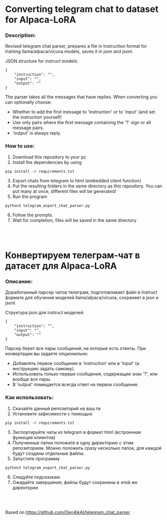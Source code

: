 # Converting telegram chat to dataset for Alpaca-LoRA

### Description:
Revised telegram chat parser, prepares a file in Instruction format for training llama/alpaca/vicuna models,
saves it in json and jsonl.

JSON structure for instruct models:
```
{	
	"instruction": "", 
	"input": "", 
	"output": ""
}
```

The parser takes all the messages that have replies. When converting you can optionally choose:

- Whether to add the first message to 'instruction' or to 'input' (and set the instruction yourself)
- Use only pairs where the first message containing the '?' sign or all message pairs.
- 'output' is always reply.


### How to use:
1. Download this repository to your pc
2. Install the dependencies by using
```
pip install -r requirements.txt
```
3. Export chats from telegram to html (embedded client function)
4. Put the resulting folders in the same directory as this repository. You can put many at once, different files will be generated/
5. Run the program
```
python3 telegram_export_chat_parser.py
```
6. Follow the prompts.
7. Wait for completion, files will be saved in the same directory

<br /><br />
# Конвертируем телеграм-чат в датасет для Alpaca-LoRA

### Описание:
Доработанный парсер чатов телеграм, подготовливает файл в Instruct формате для обучения моделей llama/alpaca/vicuna,
сохраняет в json и jsonl.

Структура json для instruct моделей:
```
{	
	"instruction": "", 
	"input": "", 
	"output": ""
}
```

Парсер берет все пары сообщений, на которые есть ответы. При конвертации вы задаете опционально:

- Добавлять первое сообщение в 'instruction' или в 'input' (а инструкцию задать самому).
- Использовать только первые сообщения, содержащие знак '?', или вообще все пары.
- В 'output' помещается всегда ответ на первое сообщение.


### Как использовать:
1. Скачайте данный репозиторий на ваш пк
2. Установите зафисимости с помощью
```
pip install -r requirements.txt
```
3. Экспортируйте чаты из telegram в формат html (встроенная функкция клиентов)
4. Полученные папки положите в одну директорию с этим репозиторием. Можно положить сразу несколько папок, для каждой будут созданы отдельные файлы.
5. Запустите программу
```
python3 telegram_export_chat_parser.py
```
6. Следуйте подсказкам.
7. Ожидайте завершения, файлы будут сохранены в этой же директории

<br /><br />

Based on https://github.com/Den4ikAI/telegram_chat_parser
